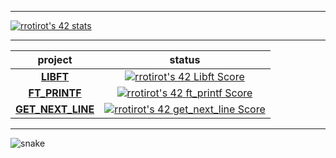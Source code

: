 
  
------------




[![rrotirot's 42 stats](https://badge.mediaplus.ma/binary/rrotirot?1337Badge=off&UM6P=off)](https://github.com/oakoudad/badge42)


------------



|project| status     |
|:--------------:|:-----------:|
| **[LIBFT](https://github.com/rrotirot/ft_libft)** | [![rrotirot's 42 Libft Score](https://badge42.vercel.app/api/v2/cl9zxw99v00060fl93xy5f1mh/project/2818145)](https://github.com/JaeSeoKim/badge42)    |
| **[FT_PRINTF](https://github.com/rrotirot/ft_printf)**|  [![rrotirot's 42 ft_printf Score](https://badge42.vercel.app/api/v2/cl9zxw99v00060fl93xy5f1mh/project/2842269)](https://github.com/JaeSeoKim/badge42) |
| **[GET_NEXT_LINE](https://github.com/rrotirot/get_next_line)**|  [![rrotirot's 42 get_next_line Score](https://badge42.vercel.app/api/v2/cl9zxw99v00060fl93xy5f1mh/project/2842270)](https://github.com/JaeSeoKim/badge42) |

-----

![snake](https://github.com/rrotirot/rrotirot/blob/output/github-contribution-grid-snake.svg)
